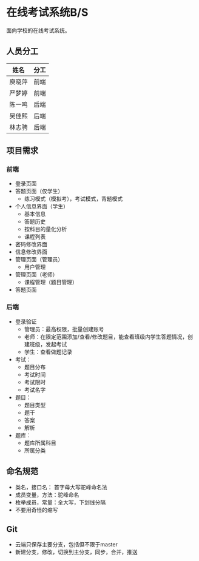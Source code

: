# 在线考试系统B/S

面向学校的在线考试系统。

## 人员分工

|姓名|分工|
|:-:|:-:|
|庾晓萍|前端|
|严梦婷|前端|
|陈一鸣|后端|
|吴佳熙|后端|
|林志骋|后端|

## 项目需求

### 前端

- 登录页面
- 答题页面（仅学生）
  - 练习模式（模拟考），考试模式，背题模式
- 个人信息界面（学生）
  - 基本信息
  - 答题历史
  - 按科目的量化分析
  - 课程列表
- 密码修改界面
- 信息修改界面
- 管理页面（管理员）
  - 用户管理
- 管理页面（老师）
  - 课程管理（题目管理）
- 答题页面

### 后端

- 登录验证
  - 管理员：最高权限，批量创建账号
  - 老师：在限定范围添加/查看/修改题目，能查看班级内学生答题情况，创建班级，发起考试
  - 学生：查看做题记录
- 考试：
  - 题目分布
  - 考试时间
  - 考试限时
  - 考试名字
- 题目：
  - 题目类型
  - 题干
  - 答案
  - 解析
- 题库：
  - 题库所属科目
  - 所属分类

## 命名规范

- 类名，接口名： 首字母大写驼峰命名法
- 成员变量，方法：驼峰命名
- 枚举成员，常量：全大写，下划线分隔
- 不要用奇怪的缩写

## Git

- 云端只保存主要分支，包括但不限于master
- 新建分支，修改，切换到主分支，同步，合并，推送
